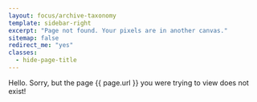 ```yaml
---
layout: focus/archive-taxonomy
template: sidebar-right
excerpt: "Page not found. Your pixels are in another canvas."
sitemap: false
redirect_me: "yes"
classes: 
  - hide-page-title
---
```


Hello. Sorry, but the page {{ page.url }} you were trying to view does not exist!